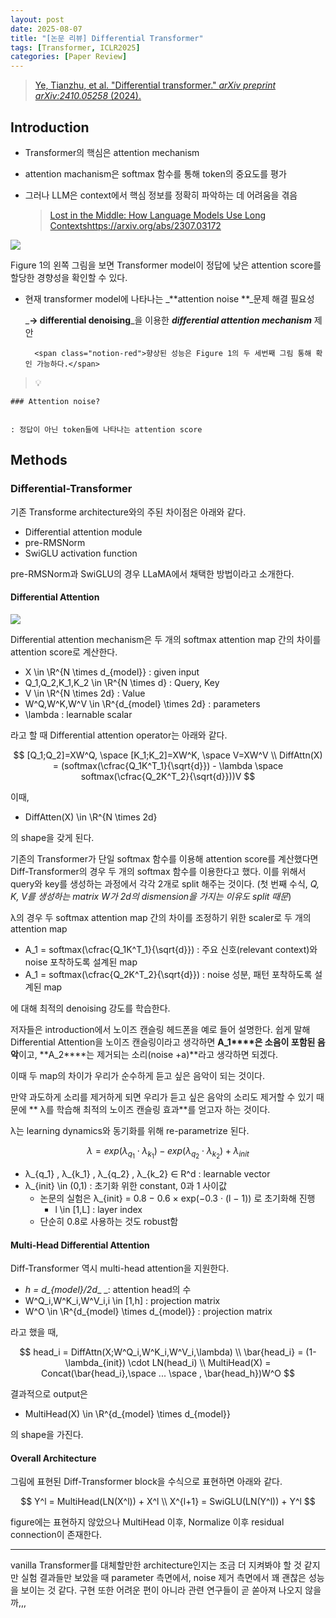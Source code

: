 ```yaml
---
layout: post
date: 2025-08-07
title: "[논문 리뷰] Differential Transformer"
tags: [Transformer, ICLR2025]
categories: [Paper Review]
---
```


> [Ye, Tianzhu, et al. "Differential transformer." ](https://arxiv.org/abs/2410.05258)[_arXiv preprint arXiv:2410.05258_](https://arxiv.org/abs/2410.05258)[ (2024).](https://arxiv.org/abs/2410.05258)



## Introduction

- Transformer의 핵심은 attention mechanism
- attention machanism은 softmax 함수를 통해 token의 중요도를 평가
- 그러나 LLM은 context에서 핵심 정보를 정확히 파악하는 데 어려움을 겪음

	> [Lost in the Middle: How Language Models Use Long Contextshttps://arxiv.org/abs/2307.03172](https://arxiv.org/abs/2307.03172)


![](https://prod-files-secure.s3.us-west-2.amazonaws.com/542b861c-36a8-4051-84e5-8804b6728dba/9083ea56-691a-4752-ae26-47f403431ac8/image.png?X-Amz-Algorithm=AWS4-HMAC-SHA256&X-Amz-Content-Sha256=UNSIGNED-PAYLOAD&X-Amz-Credential=ASIAZI2LB466ZEIMDANC%2F20250921%2Fus-west-2%2Fs3%2Faws4_request&X-Amz-Date=20250921T090111Z&X-Amz-Expires=3600&X-Amz-Security-Token=IQoJb3JpZ2luX2VjEIX%2F%2F%2F%2F%2F%2F%2F%2F%2F%2FwEaCXVzLXdlc3QtMiJIMEYCIQDS%2FawAYM3Z3wX4zjmsqs%2B00cX8VQEh%2B4wLnkODlJ4XbQIhAM3nwhIwfhja6emaF0Aj3l5dV%2BHsN6LJYqHja%2F%2FVld41KogECP7%2F%2F%2F%2F%2F%2F%2F%2F%2F%2FwEQABoMNjM3NDIzMTgzODA1IgwKc1s5kSZAtx3lOBEq3APwDxLR2yUXIASEPQkbbWe%2Bvx9Yk1VTNsYfFU7jR5Ir5%2BZ1jC7j%2B7nkrHoiBeh7tR%2BwgBuB%2F45hCBFyTOhWix8hMKBjkvIVaYp6NHv%2BLzHcT4ipykUyxjDwih5aEr48rO9CqcfhC6q7LYoOTj0ygEM1KKP%2FNV5QZFyVsmY24kOTyTNwPlNGRK8TxCe%2FiffnPWUvx8m910lmIphm3pD1Ywe1u%2BS9LdG%2F0krIiS8Ce%2FeHSiPb2Er%2FAvZlzhzubOs%2Fsum6CB8Wt8PtYhCuhpwYqWuTHzdFhzMSJz54olOzh3qry8cimlovY8t%2FXR9Yf5Rp9I7eaisASTTrLzQm5WN1AXe1J4zlNgTGXO8nIBOr9yHMlUjCuVBwUUZh9BEcKxO9%2FGXdWRdS0kCboowxDZ3%2F17bVzRiKgSTmKC1qGtrIu%2BHnxJthqaRh1A9OXxGLq5Z063eSLZaJBtqwo%2FEDU8mrqRi7jIkI2FisELVsIEn5vg%2Bgg59tS0FNcQJbICJTJ%2BD0HRD3SSLS1iFlhUM55B%2B9lFzXdg7YYV6fs1x0tQFWGOt%2BG064mqP0JsL4GUNgqAigOfHXqEZPu%2BIk%2F%2FlUJjE1MPStstYVZCa6MLKs3QbhWHMfB4AGsZVy7NFNq4zyTDC6%2Fr3GBjqkAZl4Fwl4U2N4WanCRGx3IMwPX36OaZXNKjAD%2FCp1QVv7fvuocx6FAL1klTnTIWCfX30sSqNckCTR%2BhNF1t3FMvYu9NJwWdMjdk6nXVRacd%2Bf3zz%2BJN5l2I38KO840AnvYtAfGSEcWOrVkq2rOLI8qOXhLjsnmBPX%2Brmt%2BnK2ViUNqFu1no%2B71Png%2Fzi%2Brii6S9%2FAMczfo0udFhD4W0TYLKEtCCSu&X-Amz-Signature=678158fdde58e75ce45b0ad3e3a45680c1b175dcfa68ede63a7b5193417e4c27&X-Amz-SignedHeaders=host&x-amz-checksum-mode=ENABLED&x-id=GetObject)


Figure 1의 왼쪽 그림을 보면 Transformer model이 정답에 낮은 attention score를 할당한 경향성을 확인할 수 있다.

- 현재 transformer model에 나타나는 _**attention noise **_문제 해결 필요성

	_**→ differential denoising**_을 이용한 _**differential attention mechanism**_ 제안


		<span class="notion-red">향상된 성능은 Figure 1의 두 세번째 그림 통해 확인 가능하다.</span>


> 💡 


	### Attention noise?


	: 정답이 아닌 token들에 나타나는 attention score



## Methods



### Differential-Transformer


기존 Transforme architecture와의 주된 차이점은 아래와 같다.

- Differential attention module
- pre-RMSNorm
- SwiGLU activation function

pre-RMSNorm과 SwiGLU의 경우 LLaMA에서 채택한 방법이라고 소개한다.



#### Differential Attention


![](https://prod-files-secure.s3.us-west-2.amazonaws.com/542b861c-36a8-4051-84e5-8804b6728dba/116d70b2-1963-4810-9167-f4c7d8a06e8f/image.png?X-Amz-Algorithm=AWS4-HMAC-SHA256&X-Amz-Content-Sha256=UNSIGNED-PAYLOAD&X-Amz-Credential=ASIAZI2LB466ZEIMDANC%2F20250921%2Fus-west-2%2Fs3%2Faws4_request&X-Amz-Date=20250921T090111Z&X-Amz-Expires=3600&X-Amz-Security-Token=IQoJb3JpZ2luX2VjEIX%2F%2F%2F%2F%2F%2F%2F%2F%2F%2FwEaCXVzLXdlc3QtMiJIMEYCIQDS%2FawAYM3Z3wX4zjmsqs%2B00cX8VQEh%2B4wLnkODlJ4XbQIhAM3nwhIwfhja6emaF0Aj3l5dV%2BHsN6LJYqHja%2F%2FVld41KogECP7%2F%2F%2F%2F%2F%2F%2F%2F%2F%2FwEQABoMNjM3NDIzMTgzODA1IgwKc1s5kSZAtx3lOBEq3APwDxLR2yUXIASEPQkbbWe%2Bvx9Yk1VTNsYfFU7jR5Ir5%2BZ1jC7j%2B7nkrHoiBeh7tR%2BwgBuB%2F45hCBFyTOhWix8hMKBjkvIVaYp6NHv%2BLzHcT4ipykUyxjDwih5aEr48rO9CqcfhC6q7LYoOTj0ygEM1KKP%2FNV5QZFyVsmY24kOTyTNwPlNGRK8TxCe%2FiffnPWUvx8m910lmIphm3pD1Ywe1u%2BS9LdG%2F0krIiS8Ce%2FeHSiPb2Er%2FAvZlzhzubOs%2Fsum6CB8Wt8PtYhCuhpwYqWuTHzdFhzMSJz54olOzh3qry8cimlovY8t%2FXR9Yf5Rp9I7eaisASTTrLzQm5WN1AXe1J4zlNgTGXO8nIBOr9yHMlUjCuVBwUUZh9BEcKxO9%2FGXdWRdS0kCboowxDZ3%2F17bVzRiKgSTmKC1qGtrIu%2BHnxJthqaRh1A9OXxGLq5Z063eSLZaJBtqwo%2FEDU8mrqRi7jIkI2FisELVsIEn5vg%2Bgg59tS0FNcQJbICJTJ%2BD0HRD3SSLS1iFlhUM55B%2B9lFzXdg7YYV6fs1x0tQFWGOt%2BG064mqP0JsL4GUNgqAigOfHXqEZPu%2BIk%2F%2FlUJjE1MPStstYVZCa6MLKs3QbhWHMfB4AGsZVy7NFNq4zyTDC6%2Fr3GBjqkAZl4Fwl4U2N4WanCRGx3IMwPX36OaZXNKjAD%2FCp1QVv7fvuocx6FAL1klTnTIWCfX30sSqNckCTR%2BhNF1t3FMvYu9NJwWdMjdk6nXVRacd%2Bf3zz%2BJN5l2I38KO840AnvYtAfGSEcWOrVkq2rOLI8qOXhLjsnmBPX%2Brmt%2BnK2ViUNqFu1no%2B71Png%2Fzi%2Brii6S9%2FAMczfo0udFhD4W0TYLKEtCCSu&X-Amz-Signature=9093b1706c31fe7db40450b78fa00ca28f98a89983a7bfdd6d605b639c36cf22&X-Amz-SignedHeaders=host&x-amz-checksum-mode=ENABLED&x-id=GetObject)


Differential attention mechanism은 두 개의 softmax attention map 간의 차이를 attention score로 계산한다.

- X \in \R^{N \times d\_{model}} : given input
- Q\_1,Q\_2,K\_1,K\_2 \in \R^{N \times d} : Query, Key
- V \in \R^{N \times 2d} : Value
- W^Q,W^K,W^V \in \R^{d\_{model} \times 2d} : parameters
- \lambda : learnable scalar

라고 할 때 Differential attention operator는 아래와 같다.


$$
[Q_1;Q_2]=XW^Q, \space [K_1;K_2]=XW^K, \space V=XW^V \\
DiffAttn(X) = (softmax(\cfrac{Q_1K^T_1}{\sqrt{d}}) - \lambda \space softmax(\cfrac{Q_2K^T_2}{\sqrt{d}}))V
$$


이때,

- DiffAtten(X) \in \R^{N \times 2d}

의 shape을 갖게 된다.


기존의 Transformer가 단일 softmax 함수를 이용해 attention score를 계산했다면 Diff-Transformer의 경우 두 개의 softmax 함수를 이용한다고 했다. 이를 위해서 query와 key를 생성하는 과정에서 각각 2개로 split 해주는 것이다. <span class="notion-red">(첫 번째 수식, </span><span class="notion-red">_Q, K, V를 생성하는 matrix W가 2d의 dismension을 가지는 이유도 split 때문_</span><span class="notion-red">)</span>


 λ의 경우 두 softmax attention map 간의 차이를 조정하기 위한 scaler로 두 개의 attention map

- A\_1 = softmax(\cfrac{Q\_1K^T\_1}{\sqrt{d}}) : 주요 신호(relevant context)와 noise 포착하도록 설계된 map
- A\_1 = softmax(\cfrac{Q\_2K^T\_2}{\sqrt{d}}) : noise 성분, 패턴 포착하도록 설계된 map 

에 대해 최적의 denoising 강도를 학습한다.


저자들은 introduction에서 노이즈 캔슬링 헤드폰을 예로 들어 설명한다. 쉽게 말해 Differential Attention을 노이즈 캔슬링이라고 생각하면 **A\_1****은 소음이 포함된 음악**이고, **A\_2****는 제거되는 소리(noise +a)**라고 생각하면 되겠다. 


이때 두 map의 차이가 우리가 순수하게 듣고 싶은 음악이 되는 것이다. 


만약 과도하게 소리를 제거하게 되면 우리가 듣고 싶은 음악의 소리도 제거할 수 있기 때문에 ** λ를 학습해 최적의 노이즈 캔슬링 효과**를 얻고자 하는 것이다.


λ는 learning dynamics와 동기화를 위해 re-parametrize 된다.


$$
\lambda = exp(\lambda_{q_1} \cdot \lambda_{k_1}) - exp(\lambda_{q_2} \cdot \lambda_{k_2}) + \lambda_{init}
$$

- λ\_{q\_1} , λ\_{k\_1} , λ\_{q\_2} , λ\_{k\_2} ∈ R^d : learnable vector
- λ\_{init} \in (0,1) : 초기화 위한 constant, 0과 1 사이값
	- 논문의 실험은 λ\_{init} = 0.8 − 0.6 × exp(−0.3 · (l − 1)) 로 초기화해 진행
		- l \in [1,L] : layer index
	- 단순히 0.8로 사용하는 것도 robust함


#### **Multi-Head Differential Attention**


Diff-Transformer 역시 multi-head attention을 지원한다.

- _h = d\_{model}/2d__ _: attention head의 수
- W^Q\_i,W^K\_i,W^V\_i,i \in [1,h] : projection matrix
- W^O \in \R^{d\_{model} \times d\_{model}} : projection matrix

라고 했을 때,


$$
head_i = DiffAttn(X;W^Q_i,W^K_i,W^V_i,\lambda) \\
\bar{head_i} = (1-\lambda_{init}) \cdot LN(head_i) \\
MultiHead(X) = Concat(\bar{head_i},\space ... \space , \bar{head_h})W^O
$$


결과적으로 output은

- MultiHead(X) \in \R^{d\_{model} \times d\_{model}}

의 shape을 가진다.



#### Overall Architecture


그림에 표현된 Diff-Transformer block을 수식으로 표현하면 아래와 같다.


$$
Y^l = MultiHead(LN(X^l)) + X^l \\
X^{l+1} = SwiGLU(LN(Y^l)) + Y^l
$$


figure에는 표현하지 않았으나 MultiHead 이후, Normalize 이후 residual connection이 존재한다.


---


vanilla Transformer를 대체할만한 architecture인지는 조금 더 지켜봐야 할 것 같지만 실험 결과들만 보았을 때 parameter 측면에서, noise 제거 측면에서 꽤 괜찮은 성능을 보이는 것 같다. 구현 또한 어려운 편이 아니라 관련 연구들이 곧 쏟아져 나오지 않을까,,,

